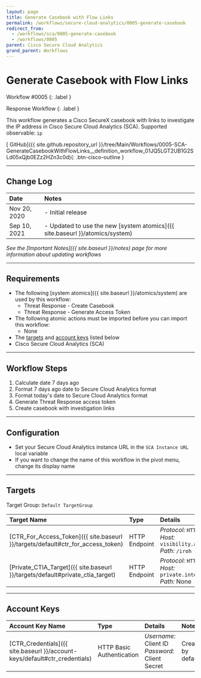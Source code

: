 ```yaml
---
layout: page
title: Generate Casebook with Flow Links
permalink: /workflows/secure-cloud-analytics/0005-generate-casebook
redirect_from:
  - /workflows/sca/0005-generate-casebook
  - /workflows/0005
parent: Cisco Secure Cloud Analytics
grand_parent: Workflows
---
```


# Generate Casebook with Flow Links
<div markdown="1">
Workflow #0005
{: .label }

Response Workflow
{: .label }
</div>

This workflow generates a Cisco SecureX casebook with links to investigate the IP address in Cisco Secure Cloud Analytics (SCA). Supported observable: `ip`

[<i class="fab fa-github mr-1"></i> GitHub]({{ site.github.repository_url }}/tree/Main/Workflows/0005-SCA-GenerateCasebookWithFlowLinks__definition_workflow_01JQ5LGT2UB1G2SLd05xQjb0EZz2HZn3c0d){: .btn-cisco-outline }

---

## Change Log

| Date | Notes |
|:-----|:------|
| Nov 20, 2020 | - Initial release |
| Sep 10, 2021 | - Updated to use the new [system atomics]({{ site.baseurl }}/atomics/system) |

_See the [Important Notes]({{ site.baseurl }}/notes) page for more information about updating workflows_

---

## Requirements
* The following [system atomics]({{ site.baseurl }}/atomics/system) are used by this workflow:
	* Threat Response - Create Casebook
	* Threat Response - Generate Access Token
* The following atomic actions must be imported before you can import this workflow:
	* None
* The [targets](#targets) and [account keys](#account-keys) listed below
* Cisco Secure Cloud Analytics (SCA)

---

## Workflow Steps
1. Calculate date 7 days ago
1. Format 7 days ago date to Secure Cloud Analytics format
1. Format today's date to Secure Cloud Analytics format
1. Generate Threat Response access token
1. Create casebook with investigation links

---

## Configuration
* Set your Secure Cloud Analytics instance URL in the `SCA Instance URL` local variable
* If you want to change the name of this workflow in the pivot menu, change its display name

---

## Targets
Target Group: `Default TargetGroup`

| Target Name | Type | Details | Account Keys | Notes |
|:------------|:-----|:--------|:-------------|:------|
| [CTR_For_Access_Token]({{ site.baseurl }}/targets/default#ctr_for_access_token) | HTTP Endpoint | _Protocol:_ `HTTPS`<br />_Host:_ `visibility.amp.cisco.com`<br />_Path:_ `/iroh` | CTR_Credentials | Created by default |
| [Private_CTIA_Target]({{ site.baseurl }}/targets/default#private_ctia_target) | HTTP Endpoint | _Protocol:_ `HTTPS`<br />_Host:_ `private.intel.amp.cisco.com`<br />_Path:_ None | None | Created by default |

---

## Account Keys

| Account Key Name | Type | Details | Notes |
|:-----------------|:-----|:--------|:------|
| [CTR_Credentials]({{ site.baseurl }}/account-keys/default#ctr_credentials) | HTTP Basic Authentication | _Username:_ Client ID<br />_Password:_ Client Secret | Created by default |
